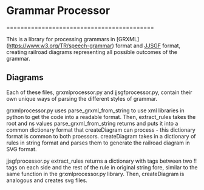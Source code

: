 # Grammar Processor

==========================================

This is a library for processing grammars in [GRXML] (https://www.w3.org/TR/speech-grammar) format and [JJSGF](https://support.voicegain.ai/hc/en-us/articles/360048936511-JJSGF-Grammars) format, creating railroad diagrams representing all possible outcomes of the grammar.

Diagrams
--------
Each of these files, grxmlprocessor.py and jjsgfprocessor.py, contain their own unique ways of parsing the different styles of grammar.

grxmlprocessor.py uses parse_grxml_from_string to use xml libraries in python to get the code into a readable format. Then, extract_rules takes the root and ns values parse_grxml_from_string returns and puts it into a common dictionary format that createDiagram can process - this dictionary format is common to both proessors. createDiagram takes in a dictionary of rules in string format and parses them to generate the railroad diagram in SVG format.

jjsgfprocessor.py extract_rules returns a dictionary with tags between two !! tags on each side and the rest of the rule in original string fore, similar to the same function in the grxmlprocessor.py library. Then, createDiagram is analogous and creates svg files.
